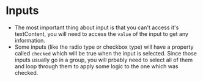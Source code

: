 

# Inputs

- The most important thing about input is that you can't access it's textContent, you will need to access the `value` of the input to get any information.
- Some inputs (like the radio type or checkbox type) will have a property called `checked` which will be true when the input is selected. Since those inputs usually go in a group, you will prbably need to select all of them and loop through them to apply some logic to the one which was checked.
